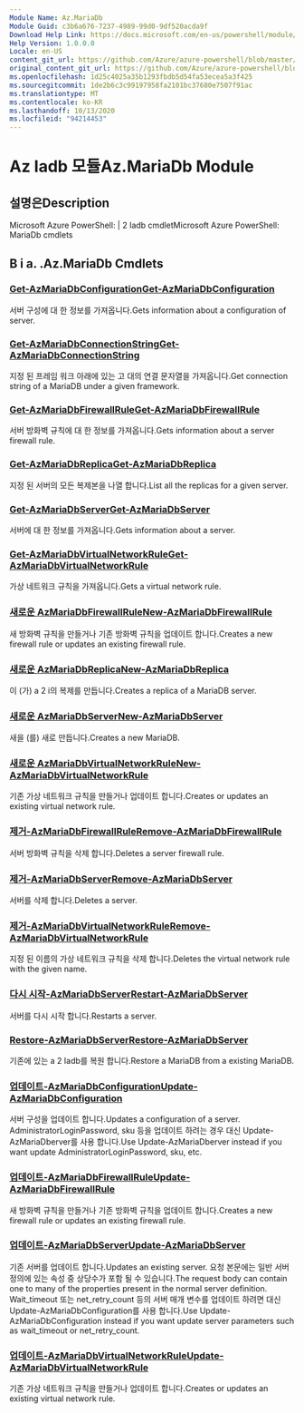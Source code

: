 ```yaml
---
Module Name: Az.MariaDb
Module Guid: c3b6a676-7237-4989-99d0-9df520acda9f
Download Help Link: https://docs.microsoft.com/en-us/powershell/module/az.mariadb
Help Version: 1.0.0.0
Locale: en-US
content_git_url: https://github.com/Azure/azure-powershell/blob/master/src/MariaDb/help/Az.MariaDb.md
original_content_git_url: https://github.com/Azure/azure-powershell/blob/master/src/MariaDb/help/Az.MariaDb.md
ms.openlocfilehash: 1d25c4025a35b1293fbdb5d54fa53ecea5a3f425
ms.sourcegitcommit: 1de2b6c3c99197958fa2101bc37680e7507f91ac
ms.translationtype: MT
ms.contentlocale: ko-KR
ms.lasthandoff: 10/13/2020
ms.locfileid: "94214453"
---
```

# <span data-ttu-id="eaf88-101">Az Iadb 모듈</span><span class="sxs-lookup"><span data-stu-id="eaf88-101">Az.MariaDb Module</span></span>
## <span data-ttu-id="eaf88-102">설명은</span><span class="sxs-lookup"><span data-stu-id="eaf88-102">Description</span></span>
<span data-ttu-id="eaf88-103">Microsoft Azure PowerShell: | 2 Iadb cmdlet</span><span class="sxs-lookup"><span data-stu-id="eaf88-103">Microsoft Azure PowerShell: MariaDb cmdlets</span></span>

## <span data-ttu-id="eaf88-104">B i a. \.</span><span class="sxs-lookup"><span data-stu-id="eaf88-104">Az.MariaDb Cmdlets</span></span>
### [<span data-ttu-id="eaf88-105">Get-AzMariaDbConfiguration</span><span class="sxs-lookup"><span data-stu-id="eaf88-105">Get-AzMariaDbConfiguration</span></span>](Get-AzMariaDbConfiguration.md)
<span data-ttu-id="eaf88-106">서버 구성에 대 한 정보를 가져옵니다.</span><span class="sxs-lookup"><span data-stu-id="eaf88-106">Gets information about a configuration of server.</span></span>

### [<span data-ttu-id="eaf88-107">Get-AzMariaDbConnectionString</span><span class="sxs-lookup"><span data-stu-id="eaf88-107">Get-AzMariaDbConnectionString</span></span>](Get-AzMariaDbConnectionString.md)
<span data-ttu-id="eaf88-108">지정 된 프레임 워크 아래에 있는 고 대의 연결 문자열을 가져옵니다.</span><span class="sxs-lookup"><span data-stu-id="eaf88-108">Get connection string of a MariaDB under a given framework.</span></span>

### [<span data-ttu-id="eaf88-109">Get-AzMariaDbFirewallRule</span><span class="sxs-lookup"><span data-stu-id="eaf88-109">Get-AzMariaDbFirewallRule</span></span>](Get-AzMariaDbFirewallRule.md)
<span data-ttu-id="eaf88-110">서버 방화벽 규칙에 대 한 정보를 가져옵니다.</span><span class="sxs-lookup"><span data-stu-id="eaf88-110">Gets information about a server firewall rule.</span></span>

### [<span data-ttu-id="eaf88-111">Get-AzMariaDbReplica</span><span class="sxs-lookup"><span data-stu-id="eaf88-111">Get-AzMariaDbReplica</span></span>](Get-AzMariaDbReplica.md)
<span data-ttu-id="eaf88-112">지정 된 서버의 모든 복제본을 나열 합니다.</span><span class="sxs-lookup"><span data-stu-id="eaf88-112">List all the replicas for a given server.</span></span>

### [<span data-ttu-id="eaf88-113">Get-AzMariaDbServer</span><span class="sxs-lookup"><span data-stu-id="eaf88-113">Get-AzMariaDbServer</span></span>](Get-AzMariaDbServer.md)
<span data-ttu-id="eaf88-114">서버에 대 한 정보를 가져옵니다.</span><span class="sxs-lookup"><span data-stu-id="eaf88-114">Gets information about a server.</span></span>

### [<span data-ttu-id="eaf88-115">Get-AzMariaDbVirtualNetworkRule</span><span class="sxs-lookup"><span data-stu-id="eaf88-115">Get-AzMariaDbVirtualNetworkRule</span></span>](Get-AzMariaDbVirtualNetworkRule.md)
<span data-ttu-id="eaf88-116">가상 네트워크 규칙을 가져옵니다.</span><span class="sxs-lookup"><span data-stu-id="eaf88-116">Gets a virtual network rule.</span></span>

### [<span data-ttu-id="eaf88-117">새로운 AzMariaDbFirewallRule</span><span class="sxs-lookup"><span data-stu-id="eaf88-117">New-AzMariaDbFirewallRule</span></span>](New-AzMariaDbFirewallRule.md)
<span data-ttu-id="eaf88-118">새 방화벽 규칙을 만들거나 기존 방화벽 규칙을 업데이트 합니다.</span><span class="sxs-lookup"><span data-stu-id="eaf88-118">Creates a new firewall rule or updates an existing firewall rule.</span></span>

### [<span data-ttu-id="eaf88-119">새로운 AzMariaDbReplica</span><span class="sxs-lookup"><span data-stu-id="eaf88-119">New-AzMariaDbReplica</span></span>](New-AzMariaDbReplica.md)
<span data-ttu-id="eaf88-120">이 (가) a 2 i의 복제를 만듭니다.</span><span class="sxs-lookup"><span data-stu-id="eaf88-120">Creates a replica of a MariaDB server.</span></span>

### [<span data-ttu-id="eaf88-121">새로운 AzMariaDbServer</span><span class="sxs-lookup"><span data-stu-id="eaf88-121">New-AzMariaDbServer</span></span>](New-AzMariaDbServer.md)
<span data-ttu-id="eaf88-122">새을 (를) 새로 만듭니다.</span><span class="sxs-lookup"><span data-stu-id="eaf88-122">Creates a new MariaDB.</span></span>

### [<span data-ttu-id="eaf88-123">새로운 AzMariaDbVirtualNetworkRule</span><span class="sxs-lookup"><span data-stu-id="eaf88-123">New-AzMariaDbVirtualNetworkRule</span></span>](New-AzMariaDbVirtualNetworkRule.md)
<span data-ttu-id="eaf88-124">기존 가상 네트워크 규칙을 만들거나 업데이트 합니다.</span><span class="sxs-lookup"><span data-stu-id="eaf88-124">Creates or updates an existing virtual network rule.</span></span>

### [<span data-ttu-id="eaf88-125">제거-AzMariaDbFirewallRule</span><span class="sxs-lookup"><span data-stu-id="eaf88-125">Remove-AzMariaDbFirewallRule</span></span>](Remove-AzMariaDbFirewallRule.md)
<span data-ttu-id="eaf88-126">서버 방화벽 규칙을 삭제 합니다.</span><span class="sxs-lookup"><span data-stu-id="eaf88-126">Deletes a server firewall rule.</span></span>

### [<span data-ttu-id="eaf88-127">제거-AzMariaDbServer</span><span class="sxs-lookup"><span data-stu-id="eaf88-127">Remove-AzMariaDbServer</span></span>](Remove-AzMariaDbServer.md)
<span data-ttu-id="eaf88-128">서버를 삭제 합니다.</span><span class="sxs-lookup"><span data-stu-id="eaf88-128">Deletes a server.</span></span>

### [<span data-ttu-id="eaf88-129">제거-AzMariaDbVirtualNetworkRule</span><span class="sxs-lookup"><span data-stu-id="eaf88-129">Remove-AzMariaDbVirtualNetworkRule</span></span>](Remove-AzMariaDbVirtualNetworkRule.md)
<span data-ttu-id="eaf88-130">지정 된 이름의 가상 네트워크 규칙을 삭제 합니다.</span><span class="sxs-lookup"><span data-stu-id="eaf88-130">Deletes the virtual network rule with the given name.</span></span>

### [<span data-ttu-id="eaf88-131">다시 시작-AzMariaDbServer</span><span class="sxs-lookup"><span data-stu-id="eaf88-131">Restart-AzMariaDbServer</span></span>](Restart-AzMariaDbServer.md)
<span data-ttu-id="eaf88-132">서버를 다시 시작 합니다.</span><span class="sxs-lookup"><span data-stu-id="eaf88-132">Restarts a server.</span></span>

### [<span data-ttu-id="eaf88-133">Restore-AzMariaDbServer</span><span class="sxs-lookup"><span data-stu-id="eaf88-133">Restore-AzMariaDbServer</span></span>](Restore-AzMariaDbServer.md)
<span data-ttu-id="eaf88-134">기존에 있는 a 2 Iadb를 복원 합니다.</span><span class="sxs-lookup"><span data-stu-id="eaf88-134">Restore a MariaDB from a existing MariaDB.</span></span>

### [<span data-ttu-id="eaf88-135">업데이트-AzMariaDbConfiguration</span><span class="sxs-lookup"><span data-stu-id="eaf88-135">Update-AzMariaDbConfiguration</span></span>](Update-AzMariaDbConfiguration.md)
<span data-ttu-id="eaf88-136">서버 구성을 업데이트 합니다.</span><span class="sxs-lookup"><span data-stu-id="eaf88-136">Updates a configuration of a server.</span></span>
<span data-ttu-id="eaf88-137">AdministratorLoginPassword, sku 등을 업데이트 하려는 경우 대신 Update-AzMariaDberver를 사용 합니다.</span><span class="sxs-lookup"><span data-stu-id="eaf88-137">Use Update-AzMariaDberver instead if you want update AdministratorLoginPassword, sku, etc.</span></span>

### [<span data-ttu-id="eaf88-138">업데이트-AzMariaDbFirewallRule</span><span class="sxs-lookup"><span data-stu-id="eaf88-138">Update-AzMariaDbFirewallRule</span></span>](Update-AzMariaDbFirewallRule.md)
<span data-ttu-id="eaf88-139">새 방화벽 규칙을 만들거나 기존 방화벽 규칙을 업데이트 합니다.</span><span class="sxs-lookup"><span data-stu-id="eaf88-139">Creates a new firewall rule or updates an existing firewall rule.</span></span>

### [<span data-ttu-id="eaf88-140">업데이트-AzMariaDbServer</span><span class="sxs-lookup"><span data-stu-id="eaf88-140">Update-AzMariaDbServer</span></span>](Update-AzMariaDbServer.md)
<span data-ttu-id="eaf88-141">기존 서버를 업데이트 합니다.</span><span class="sxs-lookup"><span data-stu-id="eaf88-141">Updates an existing server.</span></span>
<span data-ttu-id="eaf88-142">요청 본문에는 일반 서버 정의에 있는 속성 중 상당수가 포함 될 수 있습니다.</span><span class="sxs-lookup"><span data-stu-id="eaf88-142">The request body can contain one to many of the properties present in the normal server definition.</span></span>
<span data-ttu-id="eaf88-143">Wait_timeout 또는 net_retry_count 등의 서버 매개 변수를 업데이트 하려면 대신 Update-AzMariaDbConfiguration를 사용 합니다.</span><span class="sxs-lookup"><span data-stu-id="eaf88-143">Use Update-AzMariaDbConfiguration instead if you want update server parameters such as wait_timeout or net_retry_count.</span></span>

### [<span data-ttu-id="eaf88-144">업데이트-AzMariaDbVirtualNetworkRule</span><span class="sxs-lookup"><span data-stu-id="eaf88-144">Update-AzMariaDbVirtualNetworkRule</span></span>](Update-AzMariaDbVirtualNetworkRule.md)
<span data-ttu-id="eaf88-145">기존 가상 네트워크 규칙을 만들거나 업데이트 합니다.</span><span class="sxs-lookup"><span data-stu-id="eaf88-145">Creates or updates an existing virtual network rule.</span></span>

